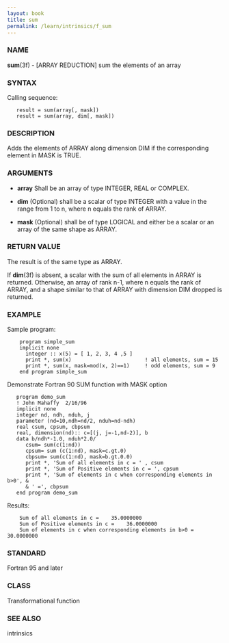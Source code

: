 ```yaml
---
layout: book
title: sum
permalink: /learn/intrinsics/f_sum
---
```

### NAME

**sum**(3f) - \[ARRAY REDUCTION\] sum the elements of
an array

### SYNTAX

Calling sequence:

```
   result = sum(array[, mask])
   result = sum(array, dim[, mask])
```

### DESCRIPTION

Adds the elements of ARRAY along dimension DIM if the corresponding
element in MASK is TRUE.

### ARGUMENTS

  - **array**
    Shall be an array of type INTEGER, REAL or COMPLEX.

  - **dim**
    (Optional) shall be a scalar of type INTEGER with a value in the
    range from 1 to n, where n equals the rank of ARRAY.

  - **mask**
    (Optional) shall be of type LOGICAL and either be a scalar or an
    array of the same shape as ARRAY.

### RETURN VALUE

The result is of the same type as ARRAY.

If **dim**(3f) is absent, a scalar with the sum of all elements in ARRAY
is returned. Otherwise, an array of rank n-1, where n equals the rank of
ARRAY, and a shape similar to that of ARRAY with dimension DIM dropped
is returned.

### EXAMPLE

Sample program:

```
    program simple_sum
    implicit none
      integer :: x(5) = [ 1, 2, 3, 4 ,5 ]
      print *, sum(x)                        ! all elements, sum = 15
      print *, sum(x, mask=mod(x, 2)==1)     ! odd elements, sum = 9
    end program simple_sum
```

Demonstrate Fortran 90 SUM function with MASK option

```
   program demo_sum
   ! John Mahaffy  2/16/96
   implicit none
   integer nd, ndh, nduh, j
   parameter (nd=10,ndh=nd/2, nduh=nd-ndh)
   real csum, cpsum, cbpsum
   real, dimension(nd):: c=[(j, j=-1,nd-2)], b
   data b/ndh*-1.0, nduh*2.0/
      csum= sum(c(1:nd))
      cpsum= sum (c(1:nd), mask=c.gt.0)
      cbpsum= sum(c(1:nd), mask=b.gt.0.0)
      print *, 'Sum of all elements in c = ' , csum
      print *, 'Sum of Positive elements in c = ', cpsum
      print *, 'Sum of elements in c when corresponding elements in b>0', &
      & ' =', cbpsum
   end program demo_sum
```

Results:

```
    Sum of all elements in c =    35.0000000
    Sum of Positive elements in c =    36.0000000
    Sum of elements in c when corresponding elements in b>0 =   30.0000000
```

### STANDARD

Fortran 95 and later

### CLASS

Transformational function

### SEE ALSO

intrinsics
